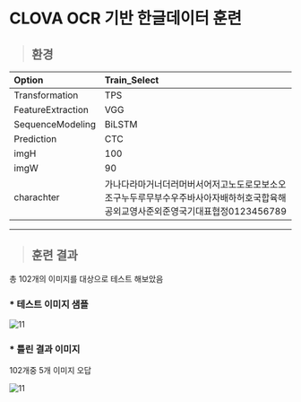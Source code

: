 # CLOVA OCR 기반 한글데이터 훈련

> ## 환경
 |Option|Train_Select|
 |:---|:---|
 |Transformation|TPS|
 |FeatureExtraction|VGG|
 |SequenceModeling|BiLSTM|
 |Prediction|CTC|
 |imgH|100|
 |imgW|90|
 |charachter|가나다라마거너더러머버서어저고노도로모보소오조구누두루무부수우주바사아자배하허호국합육해공외교영사준외준영국기대표협정0123456789|

***

> ## 훈련 결과

 총 102개의 이미지를 대상으로 테스트 해보았음

 ### * 테스트 이미지 샘플
 ![11](https://user-images.githubusercontent.com/25381921/110720117-672e9500-8251-11eb-9483-47536e5a66e9.png)
 
 ### * 틀린 결과 이미지
 102개중 5개 이미지 오답
 
 ![11](https://user-images.githubusercontent.com/25381921/110720380-ca202c00-8251-11eb-9f33-a6ca3c7738d9.png)

